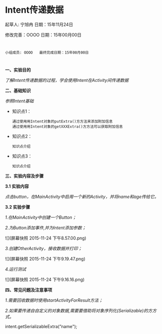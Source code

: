 # Intent传递数据

起草人: 宁旭冉   日期：15年11月24日

修改完善：OOOO   日期：15年00月00日
# 


    小组成员: OOOO   最终完成日期：15年00月00日
# 

**一、实验目的**

*了解Intent传递数据的过程，学会使用Intent在Activity间传递数据*

**二、基础知识**

*参照Intent基础*
   
* 知识点1：

      通过使⽤用Intent对象的putExtra()⽅方法来添加附加信息
      通过使⽤用Intent对象的getXXXExtra()⽅方法可以获取附加信息
     

* 知识点2：

      知识点介绍


* 知识点3：

      知识点介绍


   

**三、实验内容及步骤**

**3.1 实验内容**

*点击button，在MainActivity中启用一个新的Activity，并将name和age传给它。*

**3.2 实验步骤**

*1.在MainActivity中创建一个Button；*

*2.为Button添加事件,并为Intent添加参数；*

![](屏幕快照 2015-11-24 下午8.57.00.png)

*3.创建OtherActivity，接收数据并打印；*

![](屏幕快照 2015-11-24 下午9.19.47.png)

*4.运行测试*

![](屏幕快照 2015-11-24 下午9.16.16.png)

**四、常见问题及注意事项**

*1.需要回收数据时使用startActivityForResult方法；*

*2.如果要传递⾃自定义的对象数据,需要要借助将对象序列化(Serializable)的⽅方式。*

intent.getSerializableExtra(”name");



